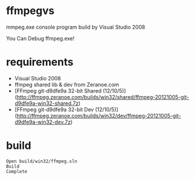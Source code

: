 # ffmpegvs

mmpeg.exe console program build by Visual Studio 2008

You Can Debug ffmpeg.exe!

# requirements

* Visual Studio 2008
* ffmpeg shared lib & dev from Zeranoe.com 
* [FFmpeg git-d9dfe9a 32-bit Shared (12/10/5)] (http://ffmpeg.zeranoe.com/builds/win32/shared/ffmpeg-20121005-git-d9dfe9a-win32-shared.7z)
* [FFmpeg git-d9dfe9a 32-bit Dev (12/10/5)] (http://ffmpeg.zeranoe.com/builds/win32/dev/ffmpeg-20121005-git-d9dfe9a-win32-dev.7z)

# build

	Open build/win32/ffmpeg.sln
 	Build
	Complete
